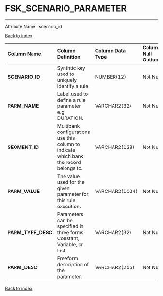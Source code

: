 # FSK_SCENARIO_PARAMETER

---

Attribute Name :   scenario_id

[Back to index](./index.md)

| Column Name        | Column Definition                                                                      | Column Data Type   | Column Null Option   | PK   | FK   |
|:-------------------|:---------------------------------------------------------------------------------------|:-------------------|:---------------------|:-----|:-----|
| **SCENARIO_ID**    | Synthtic key used to uniquely identify a rule.                                         | NUMBER(12)         | Not Null             | No   | Yes  |
| **PARM_NAME**      | Label used to define a rule parameter e.g. DURATION.                                   | VARCHAR2(32)       | Not Null             | Yes  | No   |
| **SEGMENT_ID**     | Multibank configurations use this column to indicate which bank the record belongs to. | VARCHAR2(128)      | Not Null             | No   | Yes  |
| **PARM_VALUE**     | The value used for the given parameter for this rule execution.                        | VARCHAR2(1024)     | Not Null             | No   | No   |
| **PARM_TYPE_DESC** | Parameters can be specified in three forms: Constant, Variable, or List.               | VARCHAR2(32)       | Not Null             | No   | No   |
| **PARM_DESC**      | Freeform description of the parameter.                                                 | VARCHAR2(255)      | Not Null             | No   | No   |

[Back to index](./index.md)